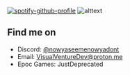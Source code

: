 [![spotify-github-profile](https://spotify-github-profile.vercel.app/api/view?uid=31ufb45ddykbgoyzpa6zm5ih254i&cover_image=true&theme=default&show_offline=false&background_color=121212&interchange=false&bar_color=53b14f&bar_color_cover=false)](https://spotify-github-profile.vercel.app/api/view?uid=31ufb45ddykbgoyzpa6zm5ih254i&redirect=true)
![alttext](https://media1.tenor.com/m/KJRTvS-Vsy8AAAAd/the-weekend-fortnite.gif)

## Find me on
 *  Discord: [@nowyaseemenowyadont](https://discord.com/users/1195072357631537252)
 *  Email: VisualVentureDev@proton.me
 *  Epoc Games: JustDeprecated



